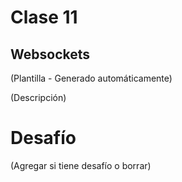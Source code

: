 # Clase 11

## Websockets

(Plantilla - Generado automáticamente)

(Descripción)

# Desafío

(Agregar si tiene desafío o borrar)

